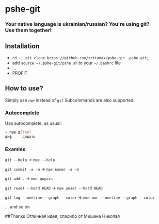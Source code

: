 # pshe-git

### Your native language is ukrainian/russian? You're using git? Use them together!

## Installation

- `cd ~; git clone https://github.com/zettamax/pshe-git .pshe-git;`
- add `source ~/.pshe-git/pshe.sh` to your `~/.bashrc` file
- ...
- PROFIT

## How to use?
Simply use `пше` instead of `git`
Subcommands are also supported.

### Autocomplete
Use autocomplete, as usual:

```bash
~ пше д[TAB]
диф     додать
```

### Examles
`git --help` -> `пше --help`

`git commit -a -m` -> `пше комит -a -m`

`git add .` -> `пше додать .`

`git reset --hard HEAD` -> `пше резет --hard HEAD`

`git log --oneline --graph --color` -> `пше лог --oneline --graph --color`

... and so on

##Thanks
Отличная идея, спасибо от Мишина Николая
